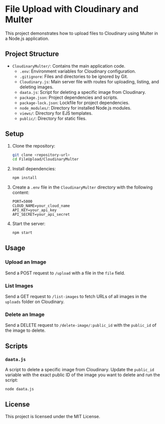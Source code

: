 # File Upload with Cloudinary and Multer

This project demonstrates how to upload files to Cloudinary using Multer in a Node.js application.

## Project Structure

-   `CloudinaryMulter/`: Contains the main application code.
    -   `.env`: Environment variables for Cloudinary configuration.
    -   `.gitignore`: Files and directories to be ignored by Git.
    -   `Cloudinary.js`: Main server file with routes for uploading, listing, and deleting images.
    -   `daata.js`: Script for deleting a specific image from Cloudinary.
    -   `package.json`: Project dependencies and scripts.
    -   `package-lock.json`: Lockfile for project dependencies.
    -   `node_modules/`: Directory for installed Node.js modules.
    -   `views/`: Directory for EJS templates.
    -   `public/`: Directory for static files.

## Setup

1. Clone the repository:

    ```bash
    git clone <repository-url>
    cd FileUpload/CloudinaryMulter
    ```

2. Install dependencies:

    ```bash
    npm install
    ```

3. Create a `.env` file in the `CloudinaryMulter` directory with the following content:

    ```dotenv
    PORT=5000
    CLOUD_NAME=your_cloud_name
    API_KEY=your_api_key
    API_SECRET=your_api_secret
    ```

4. Start the server:
    ```bash
    npm start
    ```

## Usage

### Upload an Image

Send a POST request to `/upload` with a file in the `file` field.

### List Images

Send a GET request to `/list-images` to fetch URLs of all images in the `uploads` folder on Cloudinary.

### Delete an Image

Send a DELETE request to `/delete-image/:public_id` with the `public_id` of the image to delete.

## Scripts

### `daata.js`

A script to delete a specific image from Cloudinary. Update the `public_id` variable with the exact public ID of the image you want to delete and run the script:

```bash
node daata.js
```

## License

This project is licensed under the MIT License.
